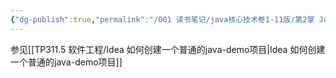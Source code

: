 ```yaml
---
{"dg-publish":true,"permalink":"/001 读书笔记/java核心技术卷1-11版/第2掌 Java程序设计环境/2.3 使用集成开发环境/","created":"2024-03-06T16:57:25.637+08:00","updated":"2024-06-01T10:30:00.832+08:00"}
---
```


参见[[TP311.5 软件工程/Idea 如何创建一个普通的java-demo项目\|Idea 如何创建一个普通的java-demo项目]]